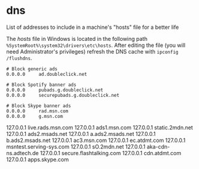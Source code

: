 # dns
List of addresses to include in a machine's "hosts" file for a better life

The *hosts* file in Windows is located in the following path `%SystemRoot%\system32\drivers\etc\hosts`.
After editing the file (you will need Administrator's privileges) refresh the DNS cache with `ipconfig /flushdns`.


    # Block generic ads
    0.0.0.0     ad.doubleclick.net
    
    # Block Spotify banner ads
    0.0.0.0     pubads.g.doubleclick.net
    0.0.0.0     securepubads.g.doubleclick.net
 
    # Block Skype banner ads
    0.0.0.0     rad.msn.com
    0.0.0.0     g.msn.com


127.0.0.1     live.rads.msn.com
127.0.0.1     ads1.msn.com
127.0.0.1     static.2mdn.net
127.0.0.1     ads2.msads.net
127.0.0.1     a.ads2.msads.net
127.0.0.1     b.ads2.msads.net
127.0.0.1     ac3.msn.com
127.0.0.1     ec.atdmt.com
127.0.0.1     msntest.serving-sys.com
127.0.0.1     sO.2mdn.net
127.0.0.1     aka-cdn-ns.adtech.de
127.0.0.1     secure.flashtalking.com
127.0.0.1     cdn.atdmt.com
127.0.0.1     apps.skype.com
